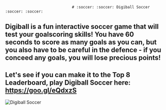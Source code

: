                                   # :soccer: :soccer: Digiball Soccer :soccer: :soccer:

## Digiball is a fun interactive soccer game that will test your goalscoring skills! You have 60 seconds to score as many goals as you can, but you also have to be careful in the defence - if you conceed any goals, you will lose precious points!

## Let's see if you can make it to the Top 8 Leaderboard, play Digiball Soccer here: https://goo.gl/eQdxzS

![Digiball Soccer](https://github.com/windsor80/soccer-game/blob/master/public/images/stadium.jpg?raw=true)



